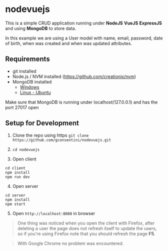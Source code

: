 # nodevuejs
This is a simple CRUD application running under **NodeJS**  **VueJS**  **ExpressJS** and using  **MongoDB** to store data.

In this example we are using a User model with name, email, password, date of birth, when was created and when was updated attributes.

## Requirements

- git installed
- Node.js / NVM installed (https://github.com/creationix/nvm)
- MongoDB installed
    - [Windows](https://docs.mongodb.com/manual/tutorial/install-mongodb-on-windows/)
    - [Linux - Ubuntu](https://docs.mongodb.com/manual/tutorial/install-mongodb-on-ubuntu/)

Make sure that MongoDB is running under localhost(127.0.0.1) and has the port 27017 open

## Setup for Development
1. Clone the repo using https `git clone https://github.com/gconsentini/nodevuejs.git`

2. `cd nodevuejs`

3. Open client
```
cd client
npm install
npm run dev
```

4. Open server
```
cd server
npm install
npm start
```

5. Open `http://localhost:8080` in browser

> One thing was noticed when you open the client with Firefox, after deleting a user the page does not refresh itself to update the users, so if you're using Firefox note that you should refresh the page **F5**.

> With Google Chrome no problem was encountered.